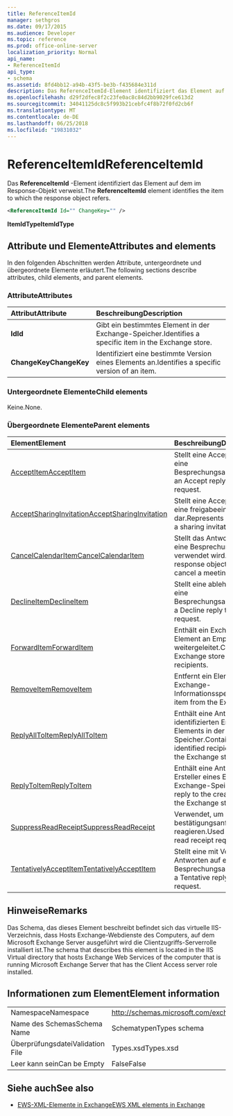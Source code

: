 ```yaml
---
title: ReferenceItemId
manager: sethgros
ms.date: 09/17/2015
ms.audience: Developer
ms.topic: reference
ms.prod: office-online-server
localization_priority: Normal
api_name:
- ReferenceItemId
api_type:
- schema
ms.assetid: 8fd4bb12-a94b-43f5-be3b-f435684e311d
description: Das ReferenceItemId-Element identifiziert das Element auf dem im Response-Objekt verweist.
ms.openlocfilehash: d29f2dfec8f2c23fe0ac8c84d2bb9029fce613d2
ms.sourcegitcommit: 34041125dc8c5f993b21cebfc4f8b72f0fd2cb6f
ms.translationtype: MT
ms.contentlocale: de-DE
ms.lasthandoff: 06/25/2018
ms.locfileid: "19831032"
---
```

# <a name="referenceitemid"></a><span data-ttu-id="cb3c3-103">ReferenceItemId</span><span class="sxs-lookup"><span data-stu-id="cb3c3-103">ReferenceItemId</span></span>

<span data-ttu-id="cb3c3-104">Das **ReferenceItemId** -Element identifiziert das Element auf dem im Response-Objekt verweist.</span><span class="sxs-lookup"><span data-stu-id="cb3c3-104">The **ReferenceItemId** element identifies the item to which the response object refers.</span></span> 
  
```xml
<ReferenceItemId Id="" ChangeKey="" />
```

 <span data-ttu-id="cb3c3-105">**ItemIdType**</span><span class="sxs-lookup"><span data-stu-id="cb3c3-105">**ItemIdType**</span></span>
## <a name="attributes-and-elements"></a><span data-ttu-id="cb3c3-106">Attribute und Elemente</span><span class="sxs-lookup"><span data-stu-id="cb3c3-106">Attributes and elements</span></span>

<span data-ttu-id="cb3c3-107">In den folgenden Abschnitten werden Attribute, untergeordnete und übergeordnete Elemente erläutert.</span><span class="sxs-lookup"><span data-stu-id="cb3c3-107">The following sections describe attributes, child elements, and parent elements.</span></span>
  
### <a name="attributes"></a><span data-ttu-id="cb3c3-108">Attribute</span><span class="sxs-lookup"><span data-stu-id="cb3c3-108">Attributes</span></span>

|<span data-ttu-id="cb3c3-109">**Attribut**</span><span class="sxs-lookup"><span data-stu-id="cb3c3-109">**Attribute**</span></span>|<span data-ttu-id="cb3c3-110">**Beschreibung**</span><span class="sxs-lookup"><span data-stu-id="cb3c3-110">**Description**</span></span>|
|:-----|:-----|
|<span data-ttu-id="cb3c3-111">**Id**</span><span class="sxs-lookup"><span data-stu-id="cb3c3-111">**Id**</span></span> <br/> |<span data-ttu-id="cb3c3-112">Gibt ein bestimmtes Element in der Exchange-Speicher.</span><span class="sxs-lookup"><span data-stu-id="cb3c3-112">Identifies a specific item in the Exchange store.</span></span>  <br/> |
|<span data-ttu-id="cb3c3-113">**ChangeKey**</span><span class="sxs-lookup"><span data-stu-id="cb3c3-113">**ChangeKey**</span></span> <br/> |<span data-ttu-id="cb3c3-114">Identifiziert eine bestimmte Version eines Elements an.</span><span class="sxs-lookup"><span data-stu-id="cb3c3-114">Identifies a specific version of an item.</span></span>  <br/> |
   
### <a name="child-elements"></a><span data-ttu-id="cb3c3-115">Untergeordnete Elemente</span><span class="sxs-lookup"><span data-stu-id="cb3c3-115">Child elements</span></span>

<span data-ttu-id="cb3c3-116">Keine.</span><span class="sxs-lookup"><span data-stu-id="cb3c3-116">None.</span></span>
  
### <a name="parent-elements"></a><span data-ttu-id="cb3c3-117">Übergeordnete Elemente</span><span class="sxs-lookup"><span data-stu-id="cb3c3-117">Parent elements</span></span>

|<span data-ttu-id="cb3c3-118">**Element**</span><span class="sxs-lookup"><span data-stu-id="cb3c3-118">**Element**</span></span>|<span data-ttu-id="cb3c3-119">**Beschreibung**</span><span class="sxs-lookup"><span data-stu-id="cb3c3-119">**Description**</span></span>|
|:-----|:-----|
|[<span data-ttu-id="cb3c3-120">AcceptItem</span><span class="sxs-lookup"><span data-stu-id="cb3c3-120">AcceptItem</span></span>](acceptitem.md) <br/> |<span data-ttu-id="cb3c3-121">Stellt eine Accept-Antwort auf eine Besprechungsanfrage.</span><span class="sxs-lookup"><span data-stu-id="cb3c3-121">Represents an Accept reply to a meeting request.</span></span>  <br/> |
|[<span data-ttu-id="cb3c3-122">AcceptSharingInvitation</span><span class="sxs-lookup"><span data-stu-id="cb3c3-122">AcceptSharingInvitation</span></span>](acceptsharinginvitation.md) <br/> |<span data-ttu-id="cb3c3-123">Stellt eine Accept-Antwort auf eine freigabeeinladung dar.</span><span class="sxs-lookup"><span data-stu-id="cb3c3-123">Represents an Accept reply to a sharing invitation.</span></span>  <br/> |
|[<span data-ttu-id="cb3c3-124">CancelCalendarItem</span><span class="sxs-lookup"><span data-stu-id="cb3c3-124">CancelCalendarItem</span></span>](cancelcalendaritem.md) <br/> |<span data-ttu-id="cb3c3-125">Stellt das Antwortobjekt, das Sie eine Besprechung absagen verwendet wird.</span><span class="sxs-lookup"><span data-stu-id="cb3c3-125">Represents the response object that is used to cancel a meeting.</span></span>  <br/> |
|[<span data-ttu-id="cb3c3-126">DeclineItem</span><span class="sxs-lookup"><span data-stu-id="cb3c3-126">DeclineItem</span></span>](declineitem.md) <br/> |<span data-ttu-id="cb3c3-127">Stellt eine ablehnen Antwort auf eine Besprechungsanfrage.</span><span class="sxs-lookup"><span data-stu-id="cb3c3-127">Represents a Decline reply to a meeting request.</span></span>  <br/> |
|[<span data-ttu-id="cb3c3-128">ForwardItem</span><span class="sxs-lookup"><span data-stu-id="cb3c3-128">ForwardItem</span></span>](forwarditem.md) <br/> |<span data-ttu-id="cb3c3-129">Enthält ein Exchange-Speicher-Element an Empfänger weitergeleitet.</span><span class="sxs-lookup"><span data-stu-id="cb3c3-129">Contains an Exchange store item to forward to recipients.</span></span>  <br/> |
|[<span data-ttu-id="cb3c3-130">RemoveItem</span><span class="sxs-lookup"><span data-stu-id="cb3c3-130">RemoveItem</span></span>](removeitem.md) <br/> |<span data-ttu-id="cb3c3-131">Entfernt ein Element aus dem Exchange-Informationsspeicher.</span><span class="sxs-lookup"><span data-stu-id="cb3c3-131">Removes an item from the Exchange store.</span></span>  <br/> |
|[<span data-ttu-id="cb3c3-132">ReplyAllToItem</span><span class="sxs-lookup"><span data-stu-id="cb3c3-132">ReplyAllToItem</span></span>](replyalltoitem.md) <br/> |<span data-ttu-id="cb3c3-133">Enthält eine Antwort an alle identifizierten Empfänger eines Elements in der Exchange-Speicher.</span><span class="sxs-lookup"><span data-stu-id="cb3c3-133">Contains a reply to all identified recipients of an item in the Exchange store.</span></span>  <br/> |
|[<span data-ttu-id="cb3c3-134">ReplyToItem</span><span class="sxs-lookup"><span data-stu-id="cb3c3-134">ReplyToItem</span></span>](replytoitem.md) <br/> |<span data-ttu-id="cb3c3-135">Enthält eine Antwort an den Ersteller eines Elements in der Exchange-Speicher.</span><span class="sxs-lookup"><span data-stu-id="cb3c3-135">Contains a reply to the creator of an item in the Exchange store.</span></span>  <br/> |
|[<span data-ttu-id="cb3c3-136">SuppressReadReceipt</span><span class="sxs-lookup"><span data-stu-id="cb3c3-136">SuppressReadReceipt</span></span>](suppressreadreceipt.md) <br/> |<span data-ttu-id="cb3c3-137">Verwendet, um zum Lesen von bestätigungsanforderungen reagieren.</span><span class="sxs-lookup"><span data-stu-id="cb3c3-137">Used to respond to read receipt requests.</span></span>  <br/> |
|[<span data-ttu-id="cb3c3-138">TentativelyAcceptItem</span><span class="sxs-lookup"><span data-stu-id="cb3c3-138">TentativelyAcceptItem</span></span>](tentativelyacceptitem.md) <br/> |<span data-ttu-id="cb3c3-139">Stellt eine mit Vorbehalt Antworten auf eine Besprechungsanfrage.</span><span class="sxs-lookup"><span data-stu-id="cb3c3-139">Represents a Tentative reply to a meeting request.</span></span>  <br/> |
   
## <a name="remarks"></a><span data-ttu-id="cb3c3-140">Hinweise</span><span class="sxs-lookup"><span data-stu-id="cb3c3-140">Remarks</span></span>

<span data-ttu-id="cb3c3-141">Das Schema, das dieses Element beschreibt befindet sich das virtuelle IIS-Verzeichnis, dass Hosts Exchange-Webdienste des Computers, auf dem Microsoft Exchange Server ausgeführt wird die Clientzugriffs-Serverrolle installiert ist.</span><span class="sxs-lookup"><span data-stu-id="cb3c3-141">The schema that describes this element is located in the IIS Virtual directory that hosts Exchange Web Services of the computer that is running Microsoft Exchange Server that has the Client Access server role installed.</span></span>
  
## <a name="element-information"></a><span data-ttu-id="cb3c3-142">Informationen zum Element</span><span class="sxs-lookup"><span data-stu-id="cb3c3-142">Element information</span></span>

|||
|:-----|:-----|
|<span data-ttu-id="cb3c3-143">Namespace</span><span class="sxs-lookup"><span data-stu-id="cb3c3-143">Namespace</span></span>  <br/> |http://schemas.microsoft.com/exchange/services/2006/types  <br/> |
|<span data-ttu-id="cb3c3-144">Name des Schemas</span><span class="sxs-lookup"><span data-stu-id="cb3c3-144">Schema Name</span></span>  <br/> |<span data-ttu-id="cb3c3-145">Schematypen</span><span class="sxs-lookup"><span data-stu-id="cb3c3-145">Types schema</span></span>  <br/> |
|<span data-ttu-id="cb3c3-146">Überprüfungsdatei</span><span class="sxs-lookup"><span data-stu-id="cb3c3-146">Validation File</span></span>  <br/> |<span data-ttu-id="cb3c3-147">Types.xsd</span><span class="sxs-lookup"><span data-stu-id="cb3c3-147">Types.xsd</span></span>  <br/> |
|<span data-ttu-id="cb3c3-148">Leer kann sein</span><span class="sxs-lookup"><span data-stu-id="cb3c3-148">Can be Empty</span></span>  <br/> |<span data-ttu-id="cb3c3-149">False</span><span class="sxs-lookup"><span data-stu-id="cb3c3-149">False</span></span>  <br/> |
   
## <a name="see-also"></a><span data-ttu-id="cb3c3-150">Siehe auch</span><span class="sxs-lookup"><span data-stu-id="cb3c3-150">See also</span></span>



- [<span data-ttu-id="cb3c3-151">EWS-XML-Elemente in Exchange</span><span class="sxs-lookup"><span data-stu-id="cb3c3-151">EWS XML elements in Exchange</span></span>](ews-xml-elements-in-exchange.md)

